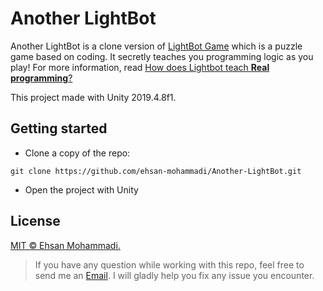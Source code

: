 # Another LightBot

Another LightBot is a clone version of [LightBot Game](https://lightbot.com) which is a puzzle game based on coding. It secretly teaches you programming logic as you play! For more information, read [
How does Lightbot teach **Real programming**?](https://lightbot.com/hoclearn.html)

This project made with Unity 2019.4.8f1.

## Getting started

- Clone a copy of the repo:

```
git clone https://github.com/ehsan-mohammadi/Another-LightBot.git
```

- Open the project with Unity

## License

[MIT © Ehsan Mohammadi.](../master/LICENSE)

> If you have any question while working with this repo, feel free to send me an [Email](mailto:mohammadi.ehsan1994@gmail.com). I will gladly help you fix any issue you encounter.